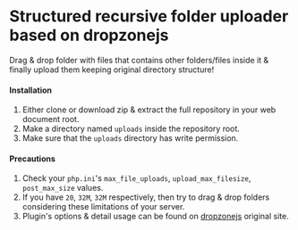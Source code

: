 Structured recursive folder uploader based on dropzonejs
========================================================

Drag &amp; drop folder with files that contains other folders/files inside it &amp; finally upload them keeping original directory structure!

#### Installation ####

1. Either clone or download zip & extract the full repository in your web document root.
2. Make a directory named `uploads` inside the repository root.
3. Make sure that the `uploads` directory has write permission.

#### Precautions ####

1. Check your `php.ini`'s `max_file_uploads`, `upload_max_filesize`, `post_max_size` values.
2. If you have `20`, `32M`, `32M` respectively, then try to drag &amp; drop folders considering these limitations of your server.
3. Plugin's options &amp; detail usage can be found on [dropzonejs](http://www.dropzonejs.com/) original site.

